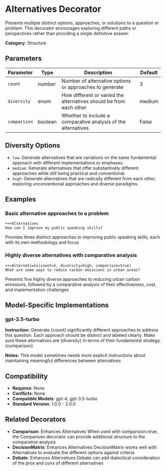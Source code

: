 # Alternatives Decorator

Presents multiple distinct options, approaches, or solutions to a question or problem. This decorator encourages exploring different paths or perspectives rather than providing a single definitive answer.

**Category**: Structure

## Parameters

| Parameter | Type | Description | Default |
|-----------|------|-------------|--------|
| `count` | number | Number of alternative options or approaches to generate | 3 |
| `diversity` | enum | How different or varied the alternatives should be from each other | medium |
| `comparison` | boolean | Whether to include a comparative analysis of the alternatives | False |

## Diversity Options

- `low`: Generate alternatives that are variations on the same fundamental approach with different implementations or emphases.
- `medium`: Generate alternatives that offer substantively different approaches while still being practical and conventional.
- `high`: Generate alternatives that are radically different from each other, exploring unconventional approaches and diverse paradigms.

## Examples

### Basic alternative approaches to a problem

```
+++Alternatives
How can I improve my public speaking skills?
```

Provides three distinct approaches to improving public speaking skills, each with its own methodology and focus

### Highly diverse alternatives with comparative analysis

```
+++Alternatives(count=5, diversity=high, comparison=true)
What are some ways to reduce carbon emissions in urban areas?
```

Presents five highly diverse approaches to reducing urban carbon emissions, followed by a comparative analysis of their effectiveness, cost, and implementation challenges

## Model-Specific Implementations

### gpt-3.5-turbo

**Instruction:** Generate {count} significantly different approaches to address this question. Each approach should be distinct and labeled clearly. Make sure these alternatives are {diversity} in terms of their fundamental strategy. {comparison}

**Notes:** This model sometimes needs more explicit instructions about maintaining meaningful differences between alternatives


## Compatibility

- **Requires**: None
- **Conflicts**: None
- **Compatible Models**: gpt-4, gpt-3.5-turbo
- **Standard Version**: 1.0.0 - 2.0.0

## Related Decorators

- **Comparison**: Enhances Alternatives When used with comparison=true, the Comparison decorator can provide additional structure to the comparative analysis
- **DecisionMatrix**: Enhances Alternatives DecisionMatrix works well with Alternatives to evaluate the different options against criteria
- **Debate**: Enhances Alternatives Debate can add dialectical consideration of the pros and cons of different alternatives
